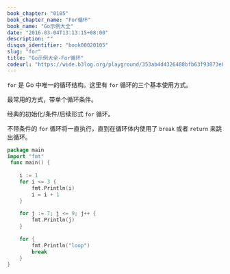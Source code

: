 ```yaml
---
book_chapter: "0105"
book_chapter_name: "For循环"
book_name: "Go示例大全"
date: "2016-03-04T13:13:15+08:00"
description: ""
disqus_identifier: "book00020105"
slug: "for"
title: "Go示例大全-For循环"
codeurl: "https://wide.b3log.org/playground/353ab4d4326488bfb63f93873e88b1e0.go"
---
```

 
`for` 是 Go 中唯一的循环结构。这里有 `for` 循环的三个基本使用方式。







最常用的方式，带单个循环条件。

经典的初始化/条件/后续形式 `for` 循环。

不带条件的 `for` 循环将一直执行，直到在循环体内使用了 `break` 或者 `return` 来跳出循环。
 

```Go
package main  
import "fmt"  
 func main() {  
 
    i := 1
    for i <= 3 {
        fmt.Println(i)
        i = i + 1
    }  
 
    for j := 7; j <= 9; j++ {
        fmt.Println(j)
    }  
 
    for {
        fmt.Println("loop")
        break
    }
}  
```
